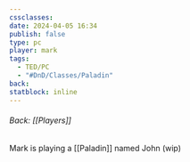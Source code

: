 ```yaml
---
cssclasses: 
date: 2024-04-05 16:34
publish: false
type: pc
player: mark
tags:
  - TED/PC
  - "#DnD/Classes/Paladin"
back: 
statblock: inline
---
```

###### Back: [[Players]]

Mark is playing a [[Paladin]] named John (wip)